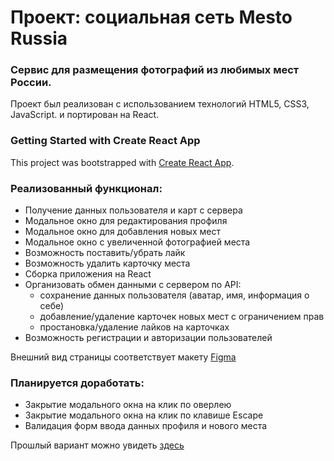 # Проект: сoциальная сеть Mesto Russia

### Сервис для размещения фотографий из любимых мест России.

Проект был реализован с использованием технологий HTML5, CSS3, JavaScript.
и портирован на React.
### Getting Started with Create React App
This project was bootstrapped with [Create React App](https://github.com/facebook/create-react-app).

### Реализованный функционал:
* Получение данных пользователя и карт с сервера
* Модальное окно для редактирования профиля
* Модальное окно для добавления новых мест
* Модальное окно с увеличенной фотографией места
* Возможность поставить/убрать лайк
* Возможность удалить карточку места
* Сборка приложения на React
* Oрганизовать обмен данными с сервером по API:
  * сохранение данных пользователя (аватар, имя, информация о себе)
  * добавление/удаление карточек новых мест с ограничением прав
  * простановка/удаление лайков на карточках
* Возможность регистрации и авторизации пользователей

Внешний вид страницы соответствует макету [Figma](https://www.figma.com/file/PSdQFRHoxXJFs2FH8IXViF/JavaScript.-Sprint-9?t=TWK96feXP12zj9IP-0)

### Планируется доработать:

* Закрытие модального окна на клик по оверлею
* Закрытие модального окна на клик по клавише Escape
* Валидация форм ввода данных профиля и нового места



Прошлый вариант можно увидеть [здесь](https://noida-nataly.github.io/mesto/)
